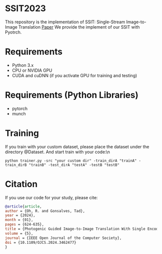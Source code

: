 # SSIT2023
This repository is the implementation of SSIT: Single-Stream Image-to-Image Translation [Paper](https://www.computer.org/csdl/journal/oj/2024/01/10694773/20wCWTplz7W)
We provide the implement of our SSIT with Pyotrch. 
# Requirements
- Python 3.x
- CPU or NVIDIA GPU
- CUDA and cuDNN (if you activate GPU for training and testing)
# Requirements (Python Libraries)
- pytorch
- munch
# Training
If you train with your custom dataset, please place the dataset under the directory @Dataset. And start train with your code:\n
```
python trainer.py -src "your custom dir" -train_dirA "trainA" -train_dirB "trainB" -test_dirA "testA" -testB "testB"
```
# Citation
If you use our code for your study, please cite: 
```bibtex
@article{article,
author = {Oh, R. and Gonsalves, Tad},
year = {2024},
month = {01},
pages = {624-635},
title = {Photogenic Guided Image-to-Image Translation With Single Encoder},
volume = {5},
journal = {IEEE Open Journal of the Computer Society},
doi = {10.1109/OJCS.2024.3462477}
}
